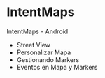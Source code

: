# IntentMaps
IntentMaps - Android


- Street View
- Personalizar Mapa
- Gestionando Markers
- Eventos en Mapa y Markers
